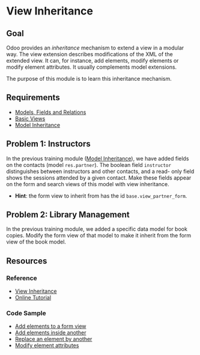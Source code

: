 # View Inheritance

## Goal

Odoo provides an *inheritance* mechanism to extend a view in a modular way. The
view extension describes modifications of the XML of the extended view. It can,
for instance, add elements, modify elements or modify element attributes. It
usually complements model extensions.

The purpose of this module is to learn this inheritance mechanism.


## Requirements

- [Models, Fields and Relations](../01-models)
- [Basic Views](../03-views)
- [Model Inheritance](../04-model-inheritance)


## Problem 1: Instructors

In the previous training module ([Model Inheritance](../04-model-inheritance)),
we have added fields on the contacts (model `res.partner`). The boolean field
`instructor` distinguishes between instructors and other contacts, and a read-
only field shows the sessions attended by a given contact. Make these fields
appear on the form and search views of this model with view inheritance.

- **Hint**: the form view to inherit from has the id `base.view_partner_form`.


## Problem 2: Library Management

In the previous training module, we added a specific data model for book copies.
Modify the form view of that model to make it inherit from the form view of the
book model.


## Resources

### Reference

* [View Inheritance](http://www.odoo.com/documentation/9.0/reference/views.html#inheritance)
* [Online Tutorial](http://www.odoo.com/documentation/9.0/howtos/backend.html#view-inheritance)

### Code Sample

* [Add elements to a form view](https://github.com/odoo/odoo/blob/d88aa539d463594fb203175dee667da0f65c31e5/addons/account/views/product_view.xml#L10)
* [Add elements inside another](https://github.com/odoo/odoo/blob/d88aa539d463594fb203175dee667da0f65c31e5/addons/account/views/partner_view.xml#L96)
* [Replace an element by another](https://github.com/odoo/odoo/blob/d88aa539d463594fb203175dee667da0f65c31e5/addons/product/product_view.xml#L199)
* [Modify element attributes](https://github.com/odoo/odoo/blob/d88aa539d463594fb203175dee667da0f65c31e5/addons/product/product_view.xml#L460)
